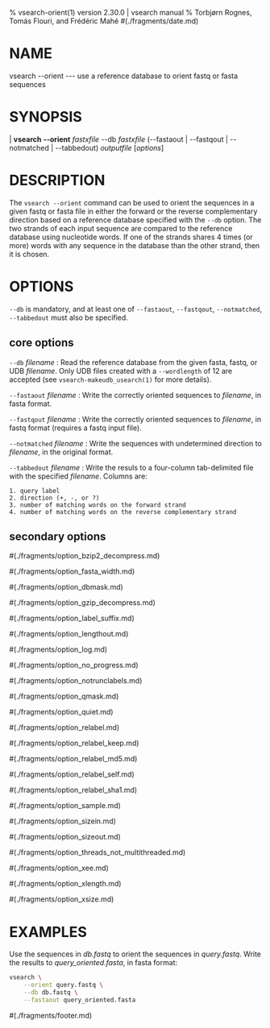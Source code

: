 % vsearch-orient(1) version 2.30.0 | vsearch manual
% Torbjørn Rognes, Tomás Flouri, and Frédéric Mahé
#(./fragments/date.md)

# NAME

vsearch \-\-orient --- use a reference database to orient fastq or
fasta sequences


# SYNOPSIS

| **vsearch** **\-\-orient** _fastxfile_ \-\-db _fastxfile_ (\-\-fastaout | \-\-fastqout | \-\-notmatched | \-\-tabbedout) _outputfile_ \[_options_]


# DESCRIPTION

The `vsearch --orient` command can be used to orient the sequences in
a given fastq or fasta file in either the forward or the reverse
complementary direction based on a reference database specified with
the `--db` option. The two strands of each input sequence are compared
to the reference database using nucleotide words. If one of the
strands shares 4 times (or more) words with any sequence in the
database than the other strand, then it is chosen.


# OPTIONS

`--db` is mandatory, and at least one of `--fastaout`, `--fastqout`,
`--notmatched`, `--tabbedout` must also be specified.


## core options

`--db` *filename*
: Read the reference database from the given fasta, fastq, or UDB
  *filename*. Only UDB files created with a `--wordlength` of 12 are
  accepted (see `vsearch-makeudb_usearch(1)` for more details).

`--fastaout` *filename*
: Write the correctly oriented sequences to *filename*, in fasta
  format.

`--fastqout` *filename*
: Write the correctly oriented sequences to *filename*, in fastq
  format (requires a fastq input file).

`--notmatched` *filename*
: Write the sequences with undetermined direction to *filename*, in
  the original format.

`--tabbedout` *filename*
: Write the resuls to a four-column tab-delimited file with the
  specified *filename*. Columns are:

    1. query label
    2. direction (+, -, or ?)
    3. number of matching words on the forward strand
    4. number of matching words on the reverse complementary strand


## secondary options

#(./fragments/option_bzip2_decompress.md)

#(./fragments/option_fasta_width.md)

#(./fragments/option_dbmask.md)

#(./fragments/option_gzip_decompress.md)

#(./fragments/option_label_suffix.md)

#(./fragments/option_lengthout.md)

#(./fragments/option_log.md)

#(./fragments/option_no_progress.md)

#(./fragments/option_notrunclabels.md)

#(./fragments/option_qmask.md)

#(./fragments/option_quiet.md)

#(./fragments/option_relabel.md)

#(./fragments/option_relabel_keep.md)

#(./fragments/option_relabel_md5.md)

#(./fragments/option_relabel_self.md)

#(./fragments/option_relabel_sha1.md)

#(./fragments/option_sample.md)

#(./fragments/option_sizein.md)

#(./fragments/option_sizeout.md)

#(./fragments/option_threads_not_multithreaded.md)

#(./fragments/option_xee.md)

#(./fragments/option_xlength.md)

#(./fragments/option_xsize.md)


# EXAMPLES

Use the sequences in *db.fastq* to orient the sequences in
*query.fastq*. Write the results to *query_oriented.fasta*, in fasta
format:

```sh
vsearch \
    --orient query.fastq \
    --db db.fastq \
    --fastaout query_oriented.fasta
```

#(./fragments/footer.md)
